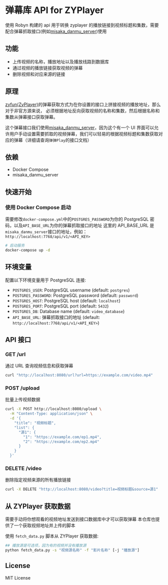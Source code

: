 # 弹幕库 API for ZYPlayer

使用 Robyn 构建的 api 用于转换 zyplayer 的播放链接到视频标题和集数，需要配合弹幕抓取接口(例如[misaka_danmu_server](https://github.com/l429609201/misaka_danmu_server))使用

## 功能

- 上传视频的名称，播放地址以及播放线路到数据库
- 通过视频的播放链接获取视频的弹幕
- 删除视频和对应来源的链接

## 原理

[zyfun(ZyPlayer)](https://github.com/Hiram-Wong/ZyPlayer)的弹幕获取方式为在你设置的接口上拼接视频的播放地址，那么对于非官方源来说，
必须根据地址反向获取视频的名称和集数，然后根据名称和集数从弹幕接口获取弹幕。

这个弹幕接口我们使用[misaka_danmu_server](https://github.com/l429609201/misaka_danmu_server)，因为这个有一个 UI 界面可以允许用户手动设置需要抓取的视频弹幕，我们可以轻易的根据视频标题和集数获取对应的弹幕（详细请查询`弹弹Play`的接口文档）

## 依赖

- Docker Compose
- misaka_danmu_server

## 快速开始

### 使用 Docker Compose 启动

需要修改`docker-compose.yml`中的`POSTGRES_PASSWORD`为你的 PostgreSQL 密码，以及`API_BASE_URL`为你的弹幕抓取接口的地址
这里的 API_BASE_URL 是`misaka_danmu_server`接口的地址，例如：`http://localhost:7768/api/v1/<API_KEY>`

```bash
# 启动服务
docker-compose up -d
```

## 环境变量

配置以下环境变量用于 PostgreSQL 连接:

- `POSTGRES_USER`: PostgreSQL username (default: `postgres`)
- `POSTGRES_PASSWORD`: PostgreSQL password (default: `password`)
- `POSTGRES_HOST`: PostgreSQL host (default: `localhost`)
- `POSTGRES_PORT`: PostgreSQL port (default: `5432`)
- `POSTGRES_DB`: Database name (default: `video_database`)
- `API_BASE_URL`: 弹幕抓取接口的地址 (default: `http://localhost:7768/api/v1/<API_KEY>`)

## API 接口

### GET /url

通过 URL 查询视频信息和获取弹幕

```bash
curl "http://localhost:8080/url?url=https://example.com/video.mp4"
```

### POST /upload

批量上传视频数据

```bash
curl -X POST http://localhost:8080/upload \
  -H "Content-Type: application/json" \
  -d '{
    "title": "视频标题",
    "list": {
      "源1": {
        "1": "https://example.com/ep1.mp4",
        "2": "https://example.com/ep2.mp4"
      }
    }
  }'
```

### DELETE /video

删除指定视频来源的所有播放链接

```bash
curl -X DELETE "http://localhost:8080/video?title=视频标题&source=源1"
```

## 从 ZYPlayer 获取数据

需要手动将你想观看的视频地址发送到接口数据库中才可以获取弹幕
本仓库也提供了一个获取视频地址并上传的脚本

使用 `fetch_data.py` 脚本从 ZYPlayer 获取数据:

```bash
## 播放源是可选项，因为有的视频并没有播放源
python fetch_data.py -s "视频源名称" -f "影片名称" [-j "播放源"]
```

## License

MIT License
